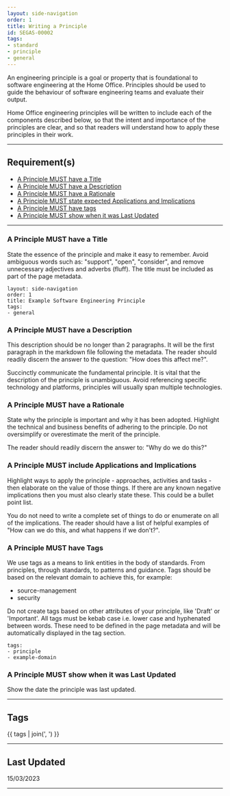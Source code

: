```yaml
---
layout: side-navigation
order: 1
title: Writing a Principle
id: SEGAS-00002
tags:
- standard
- principle
- general
---
```


An engineering principle is a goal or property that is foundational to 
software engineering at the Home Office. Principles should be used to guide 
the behaviour of software engineering teams and evaluate their output.

Home Office engineering principles will be written to include each of the 
components described below, so that the intent and importance of the 
principles are clear, and so that readers will understand how to apply these 
principles in their work.

---

## Requirement(s)

- [A Principle MUST have a Title](#a-principle-must-have-a-title)
- [A Principle MUST have a Description](#a-principle-must-have-a-description)
- [A Principle MUST have a Rationale](#a-principle-must-have-a-rationale)
- [A Principle MUST state expected Applications and Implications](#a-principle-must-include-applications-and-implications)
- [A Principle MUST have tags](#a-principle-must-have-tags)
- [A Principle MUST show when it was Last Updated](#a-principle-must-show-when-it-was-last-updated)

---

### A Principle MUST have a Title

State the essence of the principle and make it easy to remember. Avoid ambiguous 
words such as: "support", "open", "consider", and remove unnecessary adjectives 
and adverbs (fluff). The title must be included as part of the page metadata.

```
layout: side-navigation
order: 1
title: Example Software Engineering Principle
tags:
- general
```

### A Principle MUST have a Description

This description should be no longer than 2 paragraphs. It will be the first
paragraph in the markdown file following the metadata. The reader should 
readily discern the answer to the question: "How does this affect me?".

Succinctly communicate the fundamental principle. It is vital that the 
description of the principle is unambiguous. Avoid referencing specific 
technology and platforms, principles will usually span multiple technologies.

### A Principle MUST have a Rationale

State why the principle is important and why it has been adopted. Highlight the
technical and business benefits of adhering to the principle. Do not 
oversimplify or overestimate the merit of the principle.

The reader should readily discern the answer to: "Why do we do this?"

### A Principle MUST include Applications and Implications

Highlight ways to apply the principle - approaches, activities and tasks - 
then elaborate on the value of those things. If there are any known negative 
implications then you must also clearly state these. This could be a bullet 
point list.

You do not need to write a complete set of things to do or enumerate on all of 
the implications. The reader should have a list of helpful examples of "How 
can we do this, and what happens if we don't?".

### A Principle MUST have Tags

We use tags as a means to link entities in the body of standards. From
principles, through standards, to patterns and guidance. Tags should be based
on the relevant domain to achieve this, for example:

- source-management
- security

Do not create tags based on other attributes of your principle, like 'Draft' or
'Important'.  All tags must be kebab case i.e. lower case and hyphenated
between words. These need to be defined in the page metadata and will be
automatically displayed in the tag section.

```
tags:
- principle
- example-domain
```

### A Principle MUST show when it was Last Updated

Show the date the principle was last updated.

---

## Tags

{{ tags | join(', ') }}

---

## Last Updated

15/03/2023

---
